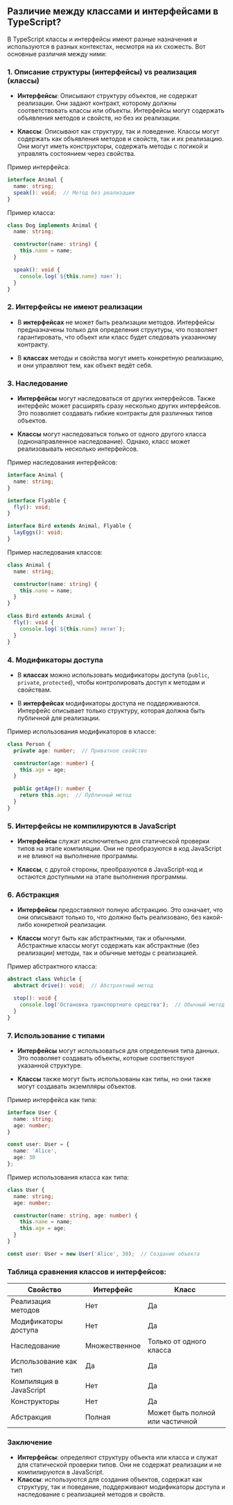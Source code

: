## Различие между классами и интерфейсами в TypeScript?

В TypeScript классы и интерфейсы имеют разные назначения и используются в разных контекстах, несмотря на их схожесть. Вот основные различия между ними:

### 1. **Описание структуры (интерфейсы) vs реализация (классы)**

- **Интерфейсы**: Описывают структуру объектов, не содержат реализации. Они задают контракт, которому должны соответствовать классы или объекты. Интерфейсы могут содержать объявления методов и свойств, но без их реализации.
  
- **Классы**: Описывают как структуру, так и поведение. Классы могут содержать как объявления методов и свойств, так и их реализацию. Они могут иметь конструкторы, содержать методы с логикой и управлять состоянием через свойства.

Пример интерфейса:
```typescript
interface Animal {
  name: string;
  speak(): void;  // Метод без реализации
}
```

Пример класса:
```typescript
class Dog implements Animal {
  name: string;

  constructor(name: string) {
    this.name = name;
  }

  speak(): void {
    console.log(`${this.name} лает`);
  }
}
```

### 2. **Интерфейсы не имеют реализации**

- В **интерфейсах** не может быть реализации методов. Интерфейсы предназначены только для определения структуры, что позволяет гарантировать, что объект или класс будет следовать указанному контракту.

- В **классах** методы и свойства могут иметь конкретную реализацию, и они управляют тем, как объект ведёт себя.

### 3. **Наследование**

- **Интерфейсы** могут наследоваться от других интерфейсов. Также интерфейс может расширять сразу несколько других интерфейсов. Это позволяет создавать гибкие контракты для различных типов объектов.
  
- **Классы** могут наследоваться только от одного другого класса (однонаправленное наследование). Однако, класс может реализовывать несколько интерфейсов.

Пример наследования интерфейсов:
```typescript
interface Animal {
  name: string;
}

interface Flyable {
  fly(): void;
}

interface Bird extends Animal, Flyable {
  layEggs(): void;
}
```

Пример наследования классов:
```typescript
class Animal {
  name: string;

  constructor(name: string) {
    this.name = name;
  }
}

class Bird extends Animal {
  fly(): void {
    console.log(`${this.name} летит`);
  }
}
```

### 4. **Модификаторы доступа**

- В **классах** можно использовать модификаторы доступа (`public`, `private`, `protected`), чтобы контролировать доступ к методам и свойствам.

- В **интерфейсах** модификаторы доступа не поддерживаются. Интерфейс описывает только структуру, которая должна быть публичной для реализации.

Пример использования модификаторов в классе:
```typescript
class Person {
  private age: number;  // Приватное свойство

  constructor(age: number) {
    this.age = age;
  }

  public getAge(): number {
    return this.age;  // Публичный метод
  }
}
```

### 5. **Интерфейсы не компилируются в JavaScript**

- **Интерфейсы** служат исключительно для статической проверки типов на этапе компиляции. Они не преобразуются в код JavaScript и не влияют на выполнение программы.

- **Классы**, с другой стороны, преобразуются в JavaScript-код и остаются доступными на этапе выполнения программы.

### 6. **Абстракция**

- **Интерфейсы** предоставляют полную абстракцию. Это означает, что они описывают только то, что должно быть реализовано, без какой-либо конкретной реализации.

- **Классы** могут быть как абстрактными, так и обычными. Абстрактные классы могут содержать как абстрактные (без реализации) методы, так и обычные методы с реализацией.

Пример абстрактного класса:
```typescript
abstract class Vehicle {
  abstract drive(): void;  // Абстрактный метод

  stop(): void {
    console.log('Остановка транспортного средства');  // Обычный метод
  }
}
```

### 7. **Использование с типами**

- **Интерфейсы** могут использоваться для определения типа данных. Это позволяет создавать объекты, которые соответствуют указанной структуре.

- **Классы** также могут быть использованы как типы, но они также могут создавать экземпляры объектов.

Пример интерфейса как типа:
```typescript
interface User {
  name: string;
  age: number;
}

const user: User = {
  name: 'Alice',
  age: 30
};
```

Пример использования класса как типа:
```typescript
class User {
  name: string;
  age: number;

  constructor(name: string, age: number) {
    this.name = name;
    this.age = age;
  }
}

const user: User = new User('Alice', 30);  // Создание объекта
```

### Таблица сравнения классов и интерфейсов:

| Свойство                     | Интерфейс                        | Класс                             |
|------------------------------|-----------------------------------|-----------------------------------|
| Реализация методов            | Нет                              | Да                               |
| Модификаторы доступа          | Нет                              | Да                               |
| Наследование                 | Множественное                     | Только от одного класса           |
| Использование как тип         | Да                               | Да                               |
| Компиляция в JavaScript       | Нет                              | Да                               |
| Конструкторы                  | Нет                              | Да                               |
| Абстракция                    | Полная                           | Может быть полной или частичной   |

### Заключение

- **Интерфейсы**: определяют структуру объекта или класса и служат для статической проверки типов. Они не содержат реализации и не компилируются в JavaScript.
- **Классы**: используются для создания объектов, содержат как структуру, так и поведение, поддерживают модификаторы доступа и наследование с реализацией методов и свойств.